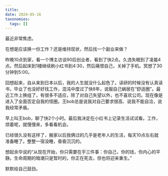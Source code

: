 ```yaml
---
title: 
date: 2024-05-16
taxonomies:
  tags: []
---
```

最近非常焦虑。

在想是应该换一份工作？还是维持现状，然后找一个副业来做？

昨晚10点到家，看一个博主访谈90后创业者，看到了快2点。久违失眠到了凌晨4点。然后起床到1楼继续刷小红书到4:30，然后痛恨自己，关掉了手机。冥想了30分钟到5:00。

回想起来，自从来到日本以后，我的人生就没什么起色了。读研的时候没有认真读书，毕业了也没好好找工作，混沌中度过了快8年，说服自己蜗居在“舒适圈”。最近工作上换组了，有很多不适应，除了对自己失望以外，也不喜欢公司。现在像是进入了全面否定自我的怪圈。王bob总是说我对自己要求很高、说我不能自洽，说我经常矛盾。

早上叫王bob，聊了快2个小时。最后我决定在小红书上记录生活试试看。工作，烦着呢，就慢慢来，多看看机会。

已经很久没有这样了，搬家以后我俩过的几乎是老年人的生活，每天10点左右就准备睡了。整整一宿没睡，昏昏沉沉的。

想起余华说的“从现在开始，你只需要在乎三件事：你自己，你的钱，你内心的平静。生命周期的暗潮只是暂时的，你正在死去，但也将迎来重生。”

默默给自己鼓劲。
